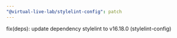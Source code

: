 ```yaml
---
"@virtual-live-lab/stylelint-config": patch
---
```


fix(deps): update dependency stylelint to v16.18.0 (stylelint-config)
